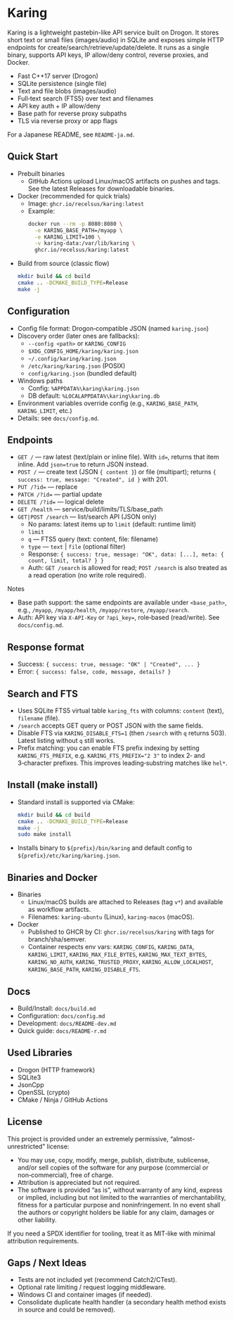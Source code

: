 Karing
=====

Karing is a lightweight pastebin-like API service built on Drogon. It stores short text or small files (images/audio) in SQLite and exposes simple HTTP endpoints for create/search/retrieve/update/delete. It runs as a single binary, supports API keys, IP allow/deny control, reverse proxies, and Docker.

- Fast C++17 server (Drogon)
- SQLite persistence (single file)
- Text and file blobs (images/audio)
- Full‑text search (FTS5) over text and filenames
- API key auth + IP allow/deny
- Base path for reverse proxy subpaths
- TLS via reverse proxy or app flags

For a Japanese README, see `README-ja.md`.

Quick Start
-----------

- Prebuilt binaries
  - GitHub Actions upload Linux/macOS artifacts on pushes and tags. See the latest Releases for downloadable binaries.
- Docker (recommended for quick trials)
  - Image: `ghcr.io/recelsus/karing:latest`
  - Example:
    ```bash
    docker run --rm -p 8080:8080 \
      -e KARING_BASE_PATH=/myapp \
      -e KARING_LIMIT=100 \
      -v karing-data:/var/lib/karing \
      ghcr.io/recelsus/karing:latest
    ```
- Build from source (classic flow)
  ```bash
  mkdir build && cd build
  cmake .. -DCMAKE_BUILD_TYPE=Release
  make -j
  ```

Configuration
-------------

- Config file format: Drogon‑compatible JSON (named `karing.json`)
- Discovery order (later ones are fallbacks):
  - `--config <path>` or `KARING_CONFIG`
  - `$XDG_CONFIG_HOME/karing/karing.json`
  - `~/.config/karing/karing.json`
  - `/etc/karing/karing.json` (POSIX)
  - `config/karing.json` (bundled default)
- Windows paths
  - Config: `%APPDATA%\karing\karing.json`
  - DB default: `%LOCALAPPDATA%\karing\karing.db`
- Environment variables override config (e.g., `KARING_BASE_PATH`, `KARING_LIMIT`, etc.)
- Details: see `docs/config.md`.

Endpoints
----------------------

- `GET /` — raw latest (text/plain or inline file). With `id=`, returns that item inline. Add `json=true` to return JSON instead.
- `POST /` — create text (JSON `{ content }`) or file (multipart); returns `{ success: true, message: "Created", id }` with 201.
- `PUT /?id=` — replace
- `PATCH /?id=` — partial update
- `DELETE /?id=` — logical delete
- `GET /health` — service/build/limits/TLS/base_path
- `GET|POST /search` — list/search API (JSON only)
  - No params: latest items up to `limit` (default: runtime limit)
  - `limit`
  - `q` — FTS5 query (text: content, file: filename)
  - `type` — `text` | `file` (optional filter)
  - Response: `{ success: true, message: "OK", data: [...], meta: { count, limit, total? } }`
  - Auth: `GET /search` is allowed for read; `POST /search` is also treated as a read operation (no write role required).

Notes
- Base path support: the same endpoints are available under `<base_path>`, e.g., `/myapp`, `/myapp/health`, `/myapp/restore`, `/myapp/search`.
- Auth: API key via `X-API-Key` or `?api_key=`, role‑based (read/write). See `docs/config.md`.

Response format
---------------

- Success: `{ success: true, message: "OK" | "Created", ... }`
- Error: `{ success: false, code, message, details? }`

Search and FTS
--------------

- Uses SQLite FTS5 virtual table `karing_fts` with columns: `content` (text), `filename` (file).
- `/search` accepts GET query or POST JSON with the same fields.
- Disable FTS via `KARING_DISABLE_FTS=1` (then `/search` with `q` returns 503). Latest listing without `q` still works.
- Prefix matching: you can enable FTS prefix indexing by setting `KARING_FTS_PREFIX`, e.g. `KARING_FTS_PREFIX="2 3"` to index 2‑ and 3‑character prefixes. This improves leading‑substring matches like `hel*`.

Install (make install)
----------------------

- Standard install is supported via CMake:
  ```bash
  mkdir build && cd build
  cmake .. -DCMAKE_BUILD_TYPE=Release
  make -j
  sudo make install
  ```
- Installs binary to `${prefix}/bin/karing` and default config to `${prefix}/etc/karing/karing.json`.

Binaries and Docker
-------------------

- Binaries
  - Linux/macOS builds are attached to Releases (tag `v*`) and available as workflow artifacts.
  - Filenames: `karing-ubuntu` (Linux), `karing-macos` (macOS).
- Docker
  - Published to GHCR by CI: `ghcr.io/recelsus/karing` with tags for branch/sha/semver.
  - Container respects env vars: `KARING_CONFIG`, `KARING_DATA`, `KARING_LIMIT`, `KARING_MAX_FILE_BYTES`, `KARING_MAX_TEXT_BYTES`, `KARING_NO_AUTH`, `KARING_TRUSTED_PROXY`, `KARING_ALLOW_LOCALHOST`, `KARING_BASE_PATH`, `KARING_DISABLE_FTS`.

Docs
----

- Build/Install: `docs/build.md`
- Configuration: `docs/config.md`
- Development: `docs/README-dev.md`
- Quick guide: `docs/README-r.md`

Used Libraries
--------------

- Drogon (HTTP framework)
- SQLite3
- JsonCpp
- OpenSSL (crypto)
- CMake / Ninja / GitHub Actions

License
-------

This project is provided under an extremely permissive, “almost-unrestricted” license:

- You may use, copy, modify, merge, publish, distribute, sublicense, and/or sell copies of the software for any purpose (commercial or non‑commercial), free of charge.
- Attribution is appreciated but not required.
- The software is provided “as is”, without warranty of any kind, express or implied, including but not limited to the warranties of merchantability, fitness for a particular purpose and noninfringement. In no event shall the authors or copyright holders be liable for any claim, damages or other liability.

If you need a SPDX identifier for tooling, treat it as MIT‑like with minimal attribution requirements.

Gaps / Next Ideas
-----------------

- Tests are not included yet (recommend Catch2/CTest).
- Optional rate limiting / request logging middleware.
- Windows CI and container images (if needed).
- Consolidate duplicate health handler (a secondary health method exists in source and could be removed).

